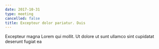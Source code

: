 ```yaml
---
date: 2017-10-31
type: meeting
cancelled: false
title: Excepteur dolor pariatur. Duis
---
```

Excepteur magna Lorem qui mollit. Ut dolore ut sunt ullamco sint cupidatat deserunt fugiat ea